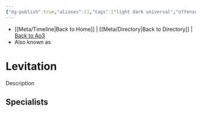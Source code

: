 ```yaml
---
{"dg-publish":true,"aliases":[],"tags":["light dark universal","offense defense utility","control sense alter","forcepower"],"permalink":"/force-abilities-force-phenomena/levitation/","dgPassFrontmatter":true}
---
```


- [[Meta/Timeline\|Back to Home]] | [[Meta/Directory\|Back to Directory]] | [Back to Ao3](https://archiveofourown.org/works/19334440/chapters/45992584)
- Also known as 

# Levitation
Description

**Specialists**
- 